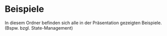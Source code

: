 # Beispiele

In diesem Ordner befinden sich alle in der Präsentation gezeigten Beispiele. (Bspw. bzgl. State-Management)
